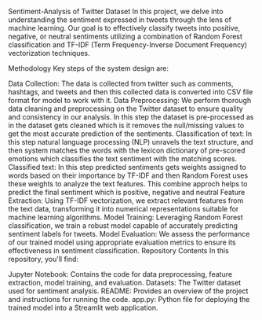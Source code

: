 Sentiment-Analysis of Twitter Dataset
In this project, we delve into understanding the sentiment expressed in tweets through the lens of machine learning. Our goal is to effectively classify tweets into positive, negative, or neutral sentiments utilizing a combination of Random Forest classification and TF-IDF (Term Frequency-Inverse Document Frequency) vectorization techniques.

Methodology
Key steps of the system design are:

Data Collection: The data is collected from twitter such as comments, hashtags, and tweets and then this collected data is converted into CSV file format for model to work with it.
Data Preprocessing: We perform thorough data cleaning and preprocessing on the Twitter dataset to ensure quality and consistency in our analysis. In this step the dataset is pre-processed as in the dataset gets cleaned which is it removes the null/missing values to get the most accurate prediction of the sentiments.
Classification of text: In this step natural language processing (NLP) unravels the text structure, and then system matches the words with the lexicon dictionary of pre-scored emotions which classifies the text sentiment with the matching scores.
Classified text: In this step predicted sentiments gets weights assigned to words based on their importance by TF-IDF and then Random Forest uses these weights to analyze the text features. This combine approch helps to predict the final sentiment which is positive, negative and neutral
Feature Extraction: Using TF-IDF vectorization, we extract relevant features from the text data, transforming it into numerical representations suitable for machine learning algorithms.
Model Training: Leveraging Random Forest classification, we train a robust model capable of accurately predicting sentiment labels for tweets.
Model Evaluation: We assess the performance of our trained model using appropriate evaluation metrics to ensure its effectiveness in sentiment classification.
Repository Contents
In this repository, you'll find:

Jupyter Notebook: Contains the code for data preprocessing, feature extraction, model training, and evaluation. Datasets: The Twitter dataset used for sentiment analysis. README: Provides an overview of the project and instructions for running the code. app.py: Python file for deploying the trained model into a Streamlit web application.
